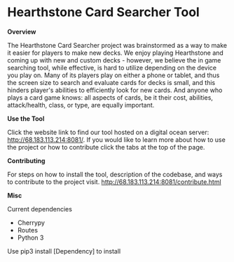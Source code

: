 # Hearthstone Card Searcher Tool

**Overview**

The Hearthstone Card Searcher project was brainstormed as a way to make it easier for players to make new decks. We enjoy playing Hearthstone and coming up with new and custom decks - however, we believe the in game searching tool, while effective, is hard to utilize depending on the device you play on. Many of its players play on either a phone or tablet, and thus the screen size to search and evaluate cards for decks is small, and this hinders player's abilities to efficiently look for new cards. And anyone who plays a card game knows: all aspects of cards, be it their cost, abilities, attack/health, class, or type, are equally important.



**Use the Tool**

Click the website link to find our tool hosted on a digital ocean server: http://68.183.113.214:8081/. If you would like to learn more about how to use the project or how to contribute click the tabs at the top of the page. 


**Contributing** 

For steps on how to install the tool, description of the codebase, and ways to contribute to the project visit. http://68.183.113.214:8081/contribute.html


**Misc**

Current dependencies 
* Cherrypy
* Routes
* Python 3

Use pip3 install [Dependency] to install
